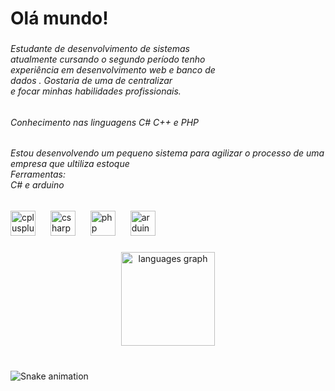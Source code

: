 <h1 align="left">Olá mundo!</h1>

###

<h6 align="left">Estudante de desenvolvimento de sistemas<br>atualmente cursando o segundo período tenho<br>experiência em desenvolvimento web e banco de<br>dados . Gostaria de uma de centralizar<br>e focar minhas habilidades profissionais.</h6>

###

<p aliGn="left"></p>

###

<h6 align="left">Conhecimento nas linguagens C# C++ e PHP</h6>

###

<h6 align="left">Estou desenvolvendo um pequeno sistema para agilizar o processo de uma empresa que ultiliza estoque <br>Ferramentas: <br>C# e arduino</h6>

###

<div align="left">
  <img src="https://cdn.jsdelivr.net/gh/devicons/devicon/icons/cplusplus/cplusplus-original.svg" height="40" alt="cplusplus logo"  />
  <img width="16" />
  <img src="https://cdn.jsdelivr.net/gh/devicons/devicon/icons/csharp/csharp-original.svg" height="40" alt="csharp logo"  />
  <img width="16" />
  <img src="https://cdn.jsdelivr.net/gh/devicons/devicon/icons/php/php-original.svg" height="40" alt="php logo"  />
  <img width="16" />
  <img src="https://cdn.jsdelivr.net/gh/devicons/devicon/icons/arduino/arduino-original.svg" height="40" alt="arduino logo"  />
</div>

###

<p align="left"></p>

###

<p align="left"></p>

###

<div align="center">
  <img src="https://github-readme-stats.vercel.app/api/top-langs?username=RichardGPCPRO&locale=en&hide_title=false&layout=compact&card_width=320&langs_count=5&theme=dracula&hide_border=false&order=2" height="150" alt="languages graph"  />
</div>

###

<br clear="both">

<img src="https://raw.githubusercontent.com/RichardGPCPRO/RichardGPCPRO/output/snake.svg" alt="Snake animation" />

###
